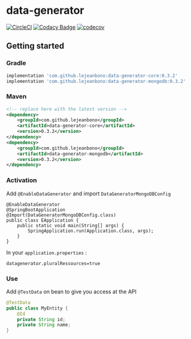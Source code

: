 # data-generator
[![CircleCI](https://img.shields.io/circleci/build/github/LeJeanbono/data-generator)](https://circleci.com/gh/LeJeanbono/data-generator)
[![Codacy Badge](https://img.shields.io/codacy/grade/f018f2014d6549a192e78f7476d480c7)](https://www.codacy.com/manual/jean.michel.lec/data-generator?utm_source=github.com&amp;utm_medium=referral&amp;utm_content=LeJeanbono/data-generator&amp;utm_campaign=Badge_Grade)
[![codecov](https://img.shields.io/codecov/c/github/LeJeanbono/data-generator)](https://codecov.io/gh/LeJeanbono/data-generator)
## Getting started
### Gradle
```groovy
implementation 'com.github.lejeanbono:data-generator-core:0.3.2'
implementation 'com.github.lejeanbono:data-generator-mongodb:0.3.2'
```
### Maven
```xml
<!-- replace here with the latest version -->
<dependency>
    <groupId>com.github.lejeanbono</groupId>
    <artifactId>data-generator-core</artifactId>
    <version>0.3.2</version>
</dependency>
<dependency>
    <groupId>com.github.lejeanbono</groupId>
    <artifactId>data-generator-mongodb</artifactId>
    <version>0.3.2</version>
</dependency>
```
### Activation
Add `@EnableDataGenerator` and import `DataGeneratorMongoDBConfig`
```
@EnableDataGenerator
@SpringBootApplication
@Import(DataGeneratorMongoDBConfig.class)
public class EApplication {
    public static void main(String[] args) {
		SpringApplication.run(Application.class, args);
	}
}
```
In your `application.properties` :
```
datagenerator.pluralRessources=true
```
### Use
Add `@TestData` on bean to give you access at the API 
```java
@TestData
public class MyEntity {
    @Id
    private String id;
    private String name;
}
```
